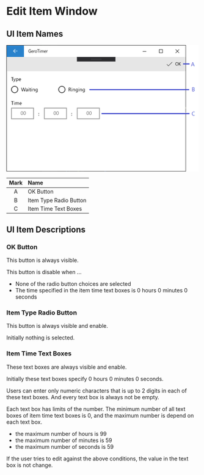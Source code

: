 # Edit Item Window

## UI Item Names

![ScreenImage](./EditItemWindow.png)

|Mark|Name|
|:--:|:---|
|A|OK Button|
|B|Item Type Radio Button|
|C|Item Time Text Boxes|

## UI Item Descriptions

### OK Button

This button is always visible.

This button is disable when ...

* None of the radio button choices are selected
* The time specified in the item time text boxes is 0 hours 0 minutes 0 seconds

### Item Type Radio Button

This button is always visible and enable.

Initially nothing is selected.

### Item Time Text Boxes

These text boxes are always visible and enable.

Initially these text boxes specify 0 hours 0 minutes 0 seconds.

Users can enter only numeric characters that is up to 2 digits in each of these text boxes.
And every text box is always not be empty.

Each text box has limits of the number.
The minimum number of all text boxes of item time text boxes is 0, and the maximum number is depend on each text box.

* the maximum number of hours is 99
* the maximum number of minutes is 59
* the maximum number of seconds is 59

If the user tries to edit against the above conditions, the value in the text box is not change.


